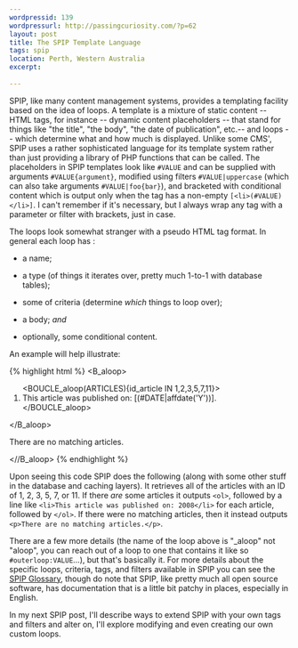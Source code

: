 ```yaml
---
wordpressid: 139
wordpressurl: http://passingcuriosity.com/?p=62
layout: post
title: The SPIP Template Language
tags: spip
location: Perth, Western Australia
excerpt: 
  
---
```


SPIP, like many content management systems, provides a templating facility
based on the idea of loops. A template is a mixture of static content -- HTML
tags, for instance -- dynamic content placeholders -- that stand for things
like "the title", "the body", "the date of publication", etc.-- and loops --
which determine what and how much is displayed. Unlike some CMS', SPIP uses a
rather sophisticated language for its template system rather than just
providing a library of PHP functions that can be called. The placeholders in
SPIP templates look like `#VALUE` and can be supplied with arguments
`#VALUE{argument}`, modified using filters `#VALUE|uppercase` (which can also
take arguments `#VALUE|foo{bar}`), and bracketed with conditional content
which is output only when the tag has a non-empty `[<li>(#VALUE)</li>]`. I
can't remember if it's necessary, but I always wrap any tag with a parameter
or filter with brackets, just in case.


The loops look somewhat stranger with a pseudo HTML tag format. In general
each loop has :

- a name;

- a type (of things it iterates over, pretty much 1-to-1 with database
   tables);

- some of criteria (determine *which* things to loop over);

- a body; *and*

- optionally, some conditional content.

An example will help illustrate:

{% highlight html %}
    <B_aloop>
        <ol>
        <BOUCLE_aloop(ARTICLES){id_article IN 1,2,3,5,7,11}>
            <li>This article was published on: [(#DATE|affdate('Y'))].</li>
        </BOUCLE_aloop>
        </ol>
    </B_aloop>
        <p>There are no matching articles.</p>
    <//B_aloop>
{% endhighlight %}

Upon seeing this code SPIP does the following (along with some other stuff in
the database and caching layers). It retrieves all of the articles with an ID
of 1, 2, 3, 5, 7, or 11. If there *are* some articles it outputs `<ol>`,
followed by a line like `<li>This article was published on: 2008</li>` for
each article, followed by `</ol>`. If there were no matching articles, then it
instead outputs `<p>There are no matching articles.</p>`.

There are a few more details (the name of the loop above is "_aloop" not
"aloop", you can reach out of a loop to one that contains it like so
`#outerloop:VALUE`...), but that's basically it. For more details about the
specific loops, criteria, tags, and filters available in SPIP you can see the
[SPIP Glossary](http://www.spip.net/@?lang=en), though do note that SPIP, like
pretty much all open source software, has documentation that is a little bit
patchy in places, especially in English.

In my next SPIP post, I'll describe ways to extend SPIP with your own tags and
filters and alter on, I'll explore modifying and even creating our own custom
loops.
